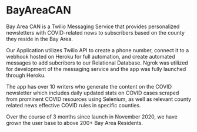 # BayAreaCAN

Bay Area CAN is a Twilio Messaging Service that provides personalized newsletters with COVID-related news to subscribers based on the county they reside in the Bay Area.

Our Application utilizes Twilio API to create a phone number, connect it to a webhook hosted on Heroku for full automation, and create automated messages to add subcribers to our Relational Database. Ngrok was utilized for development of the messaging service and the app was fully launched through Heroku. 

The app has over 10 writers who generate the content on the COVID newsletter which includes daily updated stats on COVID cases scraped from prominent COVID resources using Selenium, as well as relevant county related news effective COVID rules in specific counties. 

Over the course of 3 months since launch in November 2020, we have grown the user base to above 200+ Bay Area Residents. 
